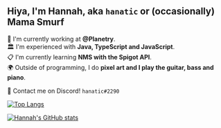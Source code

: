 ## Hiya, I'm Hannah, aka `hanatic` or (occasionally) Mama Smurf

📜 I'm currently working at **@Planetry**.<br>
🏛️ I'm experienced with **Java, TypeScript and JavaScript**.<br>
📋 I'm currently learning **NMS with the Spigot API**.<br>
🌍 Outside of programming, I do **pixel art and I play the guitar, bass and piano**.<br>

🤖 Contact me on Discord! `hanatic#2290`

[![Top Langs](https://github-readme-stats.vercel.app/api/top-langs/?username=hanatic)](https://github.com/anuraghazra/github-readme-stats)

[![Hannah's GitHub stats](https://github-readme-stats.vercel.app/api?username=hanatic)](https://github.com/anuraghazra/github-readme-stats)
